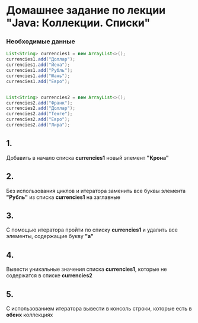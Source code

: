 # Домашнее задание по лекции "Java: Коллекции. Списки"

### Необходимые данные
```java       
List<String> currencies1 = new ArrayList<>();
currencies1.add("Доллар");
currencies1.add("Йена");
currencies1.add("Рубль");
currencies1.add("Юань");
currencies1.add("Евро");


List<String> currencies2 = new ArrayList<>();
currencies2.add("Франк");
currencies2.add("Доллар");
currencies2.add("Тенге");
currencies2.add("Евро");
currencies2.add("Лира");
```

## 1.
Добавить в начало списка **currencies1** новый элемент **"Крона"**


## 2.
Без использования циклов и итератора заменить все буквы элемента **"Рубль"** из списка **currencies1** на заглавные


## 3.
С помощью итератора пройти по списку **currencies1** и удалить все элементы, содержащие букву **"а"**

## 4.
Вывести уникальные значения списка **currencies1**, которые не содержатся в списке **currencies2**

## 5.
С использованием итератора вывести в консоль строки, которые есть в **обеих** коллекциях

